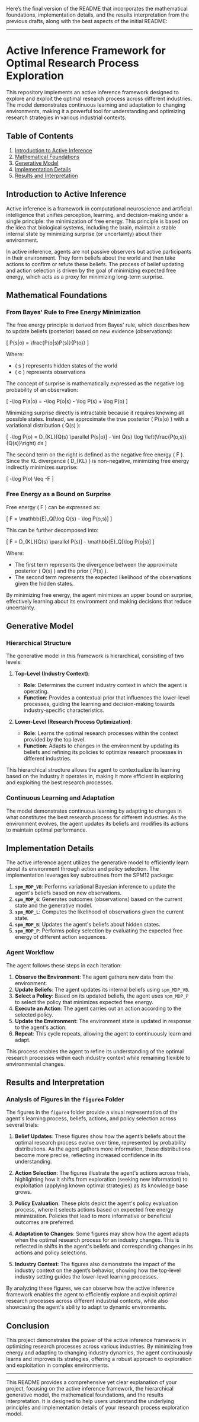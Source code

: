 Here’s the final version of the README that incorporates the mathematical foundations, implementation details, and the results interpretation from the previous drafts, along with the best aspects of the initial README:

---

# Active Inference Framework for Optimal Research Process Exploration

This repository implements an active inference framework designed to explore and exploit the optimal research process across different industries. The model demonstrates continuous learning and adaptation to changing environments, making it a powerful tool for understanding and optimizing research strategies in various industrial contexts.

## Table of Contents
1. [Introduction to Active Inference](#introduction-to-active-inference)
2. [Mathematical Foundations](#mathematical-foundations)
3. [Generative Model](#generative-model)
4. [Implementation Details](#implementation-details)
5. [Results and Interpretation](#results-and-interpretation)

## Introduction to Active Inference

Active inference is a framework in computational neuroscience and artificial intelligence that unifies perception, learning, and decision-making under a single principle: the minimization of free energy. This principle is based on the idea that biological systems, including the brain, maintain a stable internal state by minimizing surprise (or uncertainty) about their environment.

In active inference, agents are not passive observers but active participants in their environment. They form beliefs about the world and then take actions to confirm or refute these beliefs. The process of belief updating and action selection is driven by the goal of minimizing expected free energy, which acts as a proxy for minimizing long-term surprise.

## Mathematical Foundations

### From Bayes' Rule to Free Energy Minimization

The free energy principle is derived from Bayes' rule, which describes how to update beliefs (posterior) based on new evidence (observations):

\[
P(s|o) = \frac{P(o|s)P(s)}{P(o)}
\]

Where:
- \( s \) represents hidden states of the world
- \( o \) represents observations

The concept of surprise is mathematically expressed as the negative log probability of an observation:

\[
-\log P(s|o) = -\log P(o|s) - \log P(s) + \log P(o)
\]

Minimizing surprise directly is intractable because it requires knowing all possible states. Instead, we approximate the true posterior \( P(s|o) \) with a variational distribution \( Q(s) \):

\[
-\log P(o) = D_{KL}[Q(s) \parallel P(s|o)] - \int Q(s) \log \left(\frac{P(o,s)}{Q(s)}\right) ds
\]

The second term on the right is defined as the negative free energy \( F \). Since the KL divergence \( D_{KL} \) is non-negative, minimizing free energy indirectly minimizes surprise:

\[
-\log P(o) \leq -F
\]

### Free Energy as a Bound on Surprise

Free energy \( F \) can be expressed as:

\[
F = \mathbb{E}_Q[\log Q(s) - \log P(o,s)]
\]

This can be further decomposed into:

\[
F = D_{KL}[Q(s) \parallel P(s)] - \mathbb{E}_Q[\log P(o|s)]
\]

Where:
- The first term represents the divergence between the approximate posterior \( Q(s) \) and the prior \( P(s) \).
- The second term represents the expected likelihood of the observations given the hidden states.

By minimizing free energy, the agent minimizes an upper bound on surprise, effectively learning about its environment and making decisions that reduce uncertainty.

## Generative Model

### Hierarchical Structure

The generative model in this framework is hierarchical, consisting of two levels:

1. **Top-Level (Industry Context)**: 
   - **Role**: Determines the current industry context in which the agent is operating.
   - **Function**: Provides a contextual prior that influences the lower-level processes, guiding the learning and decision-making towards industry-specific characteristics.

2. **Lower-Level (Research Process Optimization)**:
   - **Role**: Learns the optimal research processes within the context provided by the top level.
   - **Function**: Adapts to changes in the environment by updating its beliefs and refining its policies to optimize research processes in different industries.

This hierarchical structure allows the agent to contextualize its learning based on the industry it operates in, making it more efficient in exploring and exploiting the best research processes.

### Continuous Learning and Adaptation

The model demonstrates continuous learning by adapting to changes in what constitutes the best research process for different industries. As the environment evolves, the agent updates its beliefs and modifies its actions to maintain optimal performance.

## Implementation Details

The active inference agent utilizes the generative model to efficiently learn about its environment through action and policy selection. The implementation leverages key subroutines from the SPM12 package:

1. **`spm_MDP_VB`**: Performs variational Bayesian inference to update the agent's beliefs based on new observations.
2. **`spm_MDP_G`**: Generates outcomes (observations) based on the current state and the generative model.
3. **`spm_MDP_L`**: Computes the likelihood of observations given the current state.
4. **`spm_MDP_B`**: Updates the agent's beliefs about hidden states.
5. **`spm_MDP_P`**: Performs policy selection by evaluating the expected free energy of different action sequences.

### Agent Workflow

The agent follows these steps in each iteration:

1. **Observe the Environment**: The agent gathers new data from the environment.
2. **Update Beliefs**: The agent updates its internal beliefs using `spm_MDP_VB`.
3. **Select a Policy**: Based on its updated beliefs, the agent uses `spm_MDP_P` to select the policy that minimizes expected free energy.
4. **Execute an Action**: The agent carries out an action according to the selected policy.
5. **Update the Environment**: The environment state is updated in response to the agent's action.
6. **Repeat**: This cycle repeats, allowing the agent to continuously learn and adapt.

This process enables the agent to refine its understanding of the optimal research processes within each industry context while remaining flexible to environmental changes.

## Results and Interpretation

### Analysis of Figures in the `figure4` Folder

The figures in the `figure4` folder provide a visual representation of the agent's learning process, beliefs, actions, and policy selection across several trials:

1. **Belief Updates**: These figures show how the agent’s beliefs about the optimal research process evolve over time, represented by probability distributions. As the agent gathers more information, these distributions become more precise, reflecting increased confidence in its understanding.

2. **Action Selection**: The figures illustrate the agent's actions across trials, highlighting how it shifts from exploration (seeking new information) to exploitation (applying known optimal strategies) as its knowledge base grows.

3. **Policy Evaluation**: These plots depict the agent's policy evaluation process, where it selects actions based on expected free energy minimization. Policies that lead to more informative or beneficial outcomes are preferred.

4. **Adaptation to Changes**: Some figures may show how the agent adapts when the optimal research process for an industry changes. This is reflected in shifts in the agent's beliefs and corresponding changes in its actions and policy selections.

5. **Industry Context**: The figures also demonstrate the impact of the industry context on the agent’s behavior, showing how the top-level industry setting guides the lower-level learning processes.

By analyzing these figures, we can observe how the active inference framework enables the agent to efficiently explore and exploit optimal research processes across different industrial contexts, while also showcasing the agent's ability to adapt to dynamic environments.

## Conclusion

This project demonstrates the power of the active inference framework in optimizing research processes across various industries. By minimizing free energy and adapting to changing industry dynamics, the agent continuously learns and improves its strategies, offering a robust approach to exploration and exploitation in complex environments.

---

This README provides a comprehensive yet clear explanation of your project, focusing on the active inference framework, the hierarchical generative model, the mathematical foundations, and the results interpretation. It is designed to help users understand the underlying principles and implementation details of your research process exploration model.
